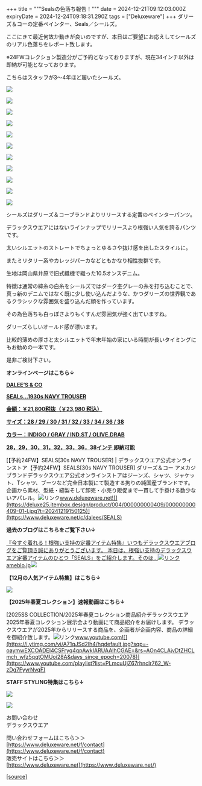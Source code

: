 +++
title = """Sealsの色落ち報告！"""
date = 2024-12-21T09:12:03.000Z
expiryDate = 2024-12-24T09:18:31.290Z
tags = ["Deluxeware"]
+++
ダリーズ＆コーの定番ペインター、Seals／シールズ。

ここにきて最近何故か動きが良いのですが、本日はご要望にお応えしてシールズのリアル色落ちをレポート致します。

※24FWコレクション製造分がご予約となっておりますが、現在34インチ以外は即納が可能となっております。

こちらはスタッフが3～4年ほど履いたシールズ。

[![](https://stat.ameba.jp/user_images/20241221/15/deluxeware/a8/41/j/o0800141815523935763.jpg)](https://stat.ameba.jp/user_images/20241221/15/deluxeware/a8/41/j/o0800141815523935763.jpg)

[![](https://stat.ameba.jp/user_images/20241221/15/deluxeware/2b/a5/j/o0800144815523935753.jpg)](https://stat.ameba.jp/user_images/20241221/15/deluxeware/2b/a5/j/o0800144815523935753.jpg)

[![](https://stat.ameba.jp/user_images/20241221/16/deluxeware/39/f6/j/o0800120015523953559.jpg)](https://stat.ameba.jp/user_images/20241221/16/deluxeware/39/f6/j/o0800120015523953559.jpg)

[![](https://stat.ameba.jp/user_images/20241221/15/deluxeware/9f/82/j/o0800120015523935881.jpg)](https://stat.ameba.jp/user_images/20241221/15/deluxeware/9f/82/j/o0800120015523935881.jpg)

[![](https://stat.ameba.jp/user_images/20241221/16/deluxeware/43/30/j/o0800120015523954034.jpg)](https://stat.ameba.jp/user_images/20241221/16/deluxeware/43/30/j/o0800120015523954034.jpg)

[![](https://stat.ameba.jp/user_images/20241221/15/deluxeware/01/5a/j/o0800120015523935935.jpg)](https://stat.ameba.jp/user_images/20241221/15/deluxeware/01/5a/j/o0800120015523935935.jpg)

[![](https://stat.ameba.jp/user_images/20241221/15/deluxeware/41/78/j/o0800120015523935908.jpg)](https://stat.ameba.jp/user_images/20241221/15/deluxeware/41/78/j/o0800120015523935908.jpg)

[![](https://stat.ameba.jp/user_images/20241221/15/deluxeware/e9/91/j/o0800120015523935978.jpg)](https://stat.ameba.jp/user_images/20241221/15/deluxeware/e9/91/j/o0800120015523935978.jpg)

[![](https://stat.ameba.jp/user_images/20241221/15/deluxeware/c6/f7/j/o0800120015523935966.jpg)](https://stat.ameba.jp/user_images/20241221/15/deluxeware/c6/f7/j/o0800120015523935966.jpg)

[![](https://stat.ameba.jp/user_images/20241221/15/deluxeware/21/6e/j/o0800120015523936012.jpg)](https://stat.ameba.jp/user_images/20241221/15/deluxeware/21/6e/j/o0800120015523936012.jpg)

[![](https://stat.ameba.jp/user_images/20241221/15/deluxeware/ae/8b/j/o0800120015523936001.jpg)](https://stat.ameba.jp/user_images/20241221/15/deluxeware/ae/8b/j/o0800120015523936001.jpg)

シールズはダリーズ＆コーブランドよりリリースする定番のペインターパンツ。

デラックスウエアにはないラインナップでリリースより根強い人気を誇るパンツです。

太いシルエットのストレートでちょっとゆるさや抜け感を出したスタイルに。

またミリタリー系やカレッジパーカなどともかなり相性抜群です。

生地は岡山県井原で旧式織機で織った10.5オンスデニム。

特徴は通常の緯糸の白糸をシールズではダーク杢グレーの糸を打ち込むことで、真っ新のデニムではなく既に少し使い込んだような、かつダリーズの世界観であるクラシックな雰囲気を盛り込んだ顔を作っています。

その為色落ちも白っぽさよりもくすんだ雰囲気が強く出ていますね。

ダリーズらしいオールド感が漂います。

比較的薄めの厚さと太シルエットで年末年始の家にいる時間が長いタイミングにもお勧めの一本です。

是非ご検討下さい。

**オンラインページはこちら↓**

**[DALEE’S & CO](https://www.deluxeware.net/c/dalees/SEALS)**

**[SEALs...1930s NAVY TROUSER](https://www.deluxeware.net/c/dalees/SEALS)**

**[金額：￥21,800税抜（￥23,980 税込）](https://www.deluxeware.net/c/dalees/SEALS)**

**[サイズ：28 / 29 / 30 / 31 / 32 / 33 / 34 / 36 / 38](https://www.deluxeware.net/c/dalees/SEALS)**

**[カラー：INDIGO / GRAY / IND.ST / OLIVE.DRAB](https://www.deluxeware.net/c/dalees/SEALS)**

**[28，29，30，31，32，33，36，38インチ 即納可能](https://www.deluxeware.net/c/dalees/SEALS)**

[【予約24FW】SEALS\[30s NAVY TROUSER\] | デラックスウエア公式オンラインストア【予約24FW】SEALS\[30s NAVY TROUSER\] ダリーズ＆コー アメカジブランドデラックスウエア公式オンラインストアはジーンズ、シャツ、ジャケット、Tシャツ、ブーツなど完全日本製にて製造する拘りの純国産ブランドです。企画から素材、型紙・縫製そして卸売・小売り販促まで一貫して手掛ける数少ないアパレル。![リンク](https://c.stat100.ameba.jp/ameblo/symbols/v3.20.0/svg/gray/editor_link.svg)www.deluxeware.net![](https://deluxe25.itembox.design/product/004/000000000409/000000000409-01-l.jpg?t=20241219150125)](https://www.deluxeware.net/c/dalees/SEALS)

**過去のブログはこちらをご覧下さい↓**

[『今すぐ着れる！根強い支持の定番アイテム特集』いつもデラックスウエアブログをご覧頂き誠にありがとうございます。 本日は、根強い支持のデラックスウエア定番アイテムのひとつ「SEALS」をご紹介します。そのほ…![リンク](https://c.stat100.ameba.jp/ameblo/symbols/v3.20.0/svg/gray/editor_link.svg)ameblo.jp![](https://stat.ameba.jp/user_images/20241210/18/deluxeware/60/22/j/o0800080015520006530.jpg)](https://ameblo.jp/deluxeware/entry-12878144196.html)

**【12月の人気アイテム特集】はこちら↓**

[![](https://stat.ameba.jp/user_images/20241221/16/deluxeware/d8/66/j/o0800060915523962203.jpg)](https://www.deluxeware.net/c/tokusyu)

**【2025年春夏コレクション】速報動画はこちら↓**

[2025SS COLLECTION/2025年春夏コレクション商品紹介デラックスウエア2025年春夏コレクション展示会より動画にて商品紹介をお届けします。 デラックスウエアが2025年からリリースする商品を、企画者が企画内容、商品の詳細を御紹介致します。![リンク](https://c.stat100.ameba.jp/ameblo/symbols/v3.20.0/svg/gray/editor_link.svg)www.youtube.com![](https://i.ytimg.com/vi/A71qJSd2lh4/hqdefault.jpg?sqp=-oaymwEXCOADEI4CSFryq4qpAwkIARUAAIhCGAE=&rs=AOn4CLAjvDtZHCLmch_wfz5qqtOMUoi28A&days_since_epoch=20078)](https://www.youtube.com/playlist?list=PLmcuUjZ67rhnclr762_W-zDg7FyyrNvqF)

**STAFF STYLING特集はこちら↓**

[![](https://stat.ameba.jp/user_images/20241205/11/deluxeware/42/a2/j/o1200050015517935293.jpg?caw=800)](https://www.deluxeware.net/f/styling)

[![](https://stat.ameba.jp/user_images/20240315/15/deluxeware/04/7f/j/o0800026015413271803.jpg?caw=800)](https://www.instagram.com/deluxeware/?hl=ja)

お問い合わせ  
デラックスウエア

問い合わせフォームはこちら＞＞  
[https://www.deluxeware.net/f/contact](https://www.deluxeware.net/f/contact)  
販売サイトはこちら＞＞  
[https://www.deluxeware.net](https://www.deluxeware.net/)

[[source]](https://ameblo.jp/deluxeware/entry-12879472108.html)
